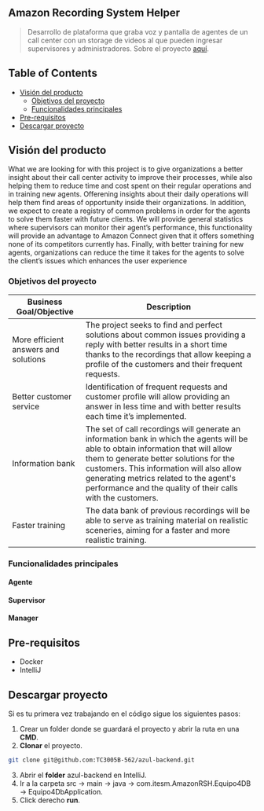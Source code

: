 ## Amazon Recording System Helper
> Desarrollo de plataforma que graba voz y pantalla de agentes de un call center con un storage de videos al que pueden ingresar supervisores y administradores.
> Sobre el proyecto [aquí](https://drive.google.com/file/d/1IXOJk660n73o6-zI0VxidVyq16ES7kq3/view?usp=sharing).
## Table of Contents
* [Visión del producto](#vision-del-producto)
   * [Objetivos del proyecto](#objetivos-del-proyecto)
   * [Funcionalidades principales](#funcionalidades-principales)
* [Pre-requisitos](#pre-requisitos)
* [Descargar proyecto](#descargar-proyecto)
## Visión del producto
What we are looking for with this project is to give organizations a better insight about their call center activity to improve their processes, while also helping them to reduce time and cost spent on their regular operations and in training new agents. Offerening insights about their daily operations will help them find areas of opportunity inside their organizations. In addition, we expect to create a registry of common problems in order for the agents to solve them faster with future clients. We will provide general statistics where supervisors can monitor their agent’s performance, this functionality will provide an advantage to Amazon Connect given that it offers something none of its competitors currently has. Finally, with better training for new agents, organizations can reduce the time it takes for the agents to solve the client’s issues which enhances the user experience
### Objetivos del proyecto
| Business Goal/Objective | Description |
| ------------- | ------------- |
| More efficient answers and solutions  | The project seeks to find and perfect solutions about common issues providing a reply with better results in a short time thanks to the recordings that allow keeping a profile of the customers and their frequent requests.  |
| Better customer service  | Identification of frequent requests and customer profile will allow providing an answer in less time and with better results each time it’s implemented.  |
| Information bank  | The set of call recordings will generate an information bank in which the agents will be able to obtain information that will allow them to generate better solutions for the customers. This information will also allow generating metrics related to the agent's performance and the quality of their calls with the customers.  |
| Faster training  | The data bank of previous recordings will be able to serve as training material on realistic sceneries, aiming for a faster and more realistic training.  |
### Funcionalidades principales
#### Agente
#### Supervisor
#### Manager
## Pre-requisitos
- Docker
- IntelliJ
## Descargar proyecto
Si es tu primera vez trabajando en el código sigue los siguientes pasos:
1. Crear un folder donde se guardará el proyecto y abrir la ruta en una **CMD**.
2. **Clonar** el proyecto.
```bash
git clone git@github.com:TC3005B-562/azul-backend.git
```
3. Abrir el **folder** azul-backend en IntelliJ.
4. Ir a la carpeta src → main → java → com.itesm.AmazonRSH.Equipo4DB → Equipo4DbApplication.
5. Click derecho **run**.
